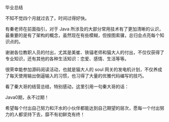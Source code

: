 毕业总结

不知不觉四个月就过去了，时间过得好快。

有秦老师在前面指引，对于 Java 所涉及的大部分常用技术有了更加清晰的认识，最重要的是有了架构的概念，虽然现在有些模糊，但按图索骥，总归会点亮每个知识点的。

谢谢各位教职人员的付出，尤其是美崔、铁锚老师和猫大人的付出，不仅仅获得了专业知识，还有其他的各种生活知识：恋爱、感情、生活等等。

很荣幸能参加源码阅读活动，也就是猫大人的 soul 网关的发电机计划，不仅养成了每天使用输出倒逼输入的习惯，也习得了大量的优雅代码编写的技巧。

看了秦大哥的结营总结，特别感动，这里引用一句秦大哥的话：

Java0期，永不过期！

希望每个付出自己努力和汗水的小伙伴都能达到自己期望的层次，愿每一个付出努力的人都坚持下去，靡不有初鲜克有终！